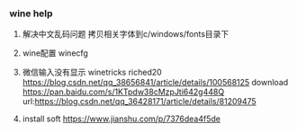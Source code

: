 ### wine help
1. 解决中文乱码问题
   拷贝相关字体到c/windows/fonts目录下

2. wine配置
   winecfg

3. 微信输入没有显示
   winetricks riched20
   https://blog.csdn.net/qq_38656841/article/details/100568125
   download https://pan.baidu.com/s/1KTpdw38cMzpJti642g448Q
   url:https://blog.csdn.net/qq_36428171/article/details/81209475

4. install soft
   https://www.jianshu.com/p/7376dea4f5de
